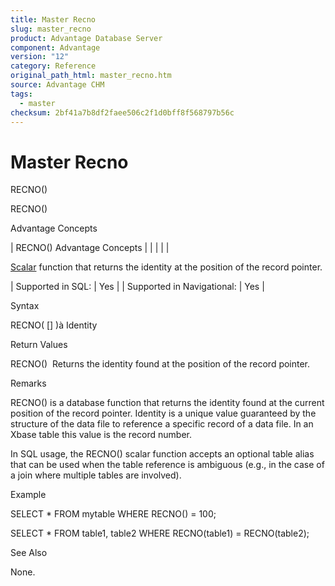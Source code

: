 ```yaml
---
title: Master Recno
slug: master_recno
product: Advantage Database Server
component: Advantage
version: "12"
category: Reference
original_path_html: master_recno.htm
source: Advantage CHM
tags:
  - master
checksum: 2bf41a7b8df2faee506c2f1d0bff8f568797b56c
---
```


# Master Recno

RECNO()

RECNO()

Advantage Concepts

| RECNO()  Advantage Concepts |  |  |  |  |

[Scalar](master_supported_scalar_functions.md) function that returns the identity at the position of the record pointer.

| Supported in SQL: | Yes |
| Supported in Navigational: | Yes |

Syntax

RECNO( [<tablealias>] )à Identity

Return Values

RECNO()  Returns the identity found at the position of the record pointer.

Remarks

RECNO() is a database function that returns the identity found at the current position of the record pointer. Identity is a unique value guaranteed by the structure of the data file to reference a specific record of a data file. In an Xbase table this value is the record number.

In SQL usage, the RECNO() scalar function accepts an optional table alias that can be used when the table reference is ambiguous (e.g., in the case of a join where multiple tables are involved).

Example

SELECT \* FROM mytable WHERE RECNO() = 100;

SELECT \* FROM table1, table2 WHERE RECNO(table1) = RECNO(table2);

See Also

None.
